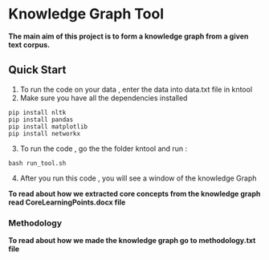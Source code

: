 #                                   Knowledge Graph Tool
**The main aim of this project is to form a knowledge graph from a given text corpus.**

## Quick Start
1. To run the code on your data , enter the data into data.txt file in kntool
3. Make sure you have all the dependencies installed
```
pip install nltk
pip install pandas
pip install matplotlib
pip install networkx
```
3. To run the code , go the the folder kntool and run :

```
bash run_tool.sh
```
4. After you run this code , you will see a window of the knowledge Graph


**To read about how we extracted core concepts from the knowledge graph read CoreLearningPoints.docx file**
### Methodology
**To read about how we made the knowledge graph go to methodology.txt file**
